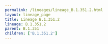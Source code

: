```yaml
---
permalink: /lineages/lineage_B.1.351.2.html
layout: lineage_page
title: Lineage B.1.351.2
lineage: B.1.351.2
parent: B.1.351
children: ['B.1.351.2']
---
```

